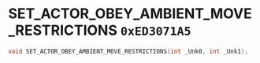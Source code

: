 # SET_ACTOR_OBEY_AMBIENT_MOVE_RESTRICTIONS `0xED3071A5`

```cpp
void SET_ACTOR_OBEY_AMBIENT_MOVE_RESTRICTIONS(int _Unk0, int _Unk1);
```